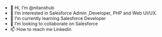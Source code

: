 - 👋 Hi, I’m @nitanshub
- 👀 I’m interested in Salesforce Admin ,Developer, PHP and Web UI/UX.
- 🌱 I’m currently learning Salesforce Developer
- 💞️ I’m looking to collaborate on Salesforce
- 📫 How to reach me Linkedin

<!---
nitanshub/nitanshub is a ✨ special ✨ repository because its `README.md` (this file) appears on your GitHub profile.
You can click the Preview link to take a look at your changes.
--->
